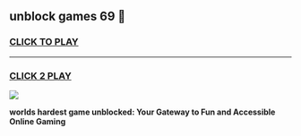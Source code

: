 
## unblock games 69 👋
<h3>
<a href="https://premium.freeplayer.one?title=unblock_games_69&ref=13F">CLICK TO PLAY</a></h3>
<hr>

<h3>
<a href="https://premium.freeplayer.one?title=unblock_games_69&ref=13F">CLICK 2 PLAY</a>
  
</h3>

<a href="https://premium.freeplayer.one?title=unblock_games_69&ref=12F/"><img src="https://clearcache.store/games.png"></a>


**worlds hardest game unblocked: Your Gateway to Fun and Accessible Online Gaming**
